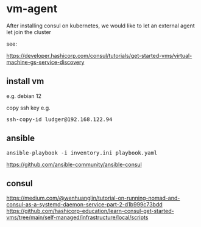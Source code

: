 # vm-agent

After installing consul on kubernetes, we would like to let an external agent let join the cluster

see:

https://developer.hashicorp.com/consul/tutorials/get-started-vms/virtual-machine-gs-service-discovery



## install vm
e.g. debian 12

copy ssh key e.g.
<pre>
ssh-copy-id ludger@192.168.122.94
</pre>


## ansible

<pre>
ansible-playbook -i inventory.ini playbook.yaml  
</pre>

https://github.com/ansible-community/ansible-consul


## consul

https://medium.com/@wenhuanglin/tutorial-on-running-nomad-and-consul-as-a-systemd-daemon-service-part-2-d1b999c73bdd
<https://github.com/hashicorp-education/learn-consul-get-started-vms/tree/main/self-managed/infrastructure/local/scripts>
